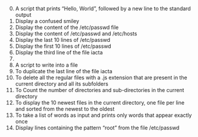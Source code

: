 0. A script that prints “Hello, World”, followed by a new line to the standard output
1. Display a confused smiley
2. Display the content of the /etc/passwd file
3. Display the content of /etc/passwd and /etc/hosts
4. Display the last 10 lines of /etc/passwd
5. Display the first 10 lines of /etc/passwd
6. Display the third line of the file iacta
7.
8. A script to write into a file
9. To duplicate the last line of the file iacta
10. To delete all the regular files with a .js extension that are present in the current directory and all its subfolders
11. To Count the number of directories and sub-directories in the current directory
12. To display the 10 newest files in the current directory, one file per line and sorted from the newest to the oldest
13. To take a list of words as input and prints only words that appear exactly once
14. Display lines containing the pattern “root” from the file /etc/passwd
